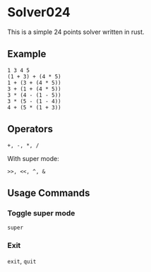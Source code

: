 # Solver024

This is a simple 24 points solver written in rust.

## Example

```log
1 3 4 5
(1 + 3) + (4 * 5)
1 + (3 + (4 * 5))
3 + (1 + (4 * 5))
3 * (4 - (1 - 5))
3 * (5 - (1 - 4))
4 + (5 * (1 + 3))
```

## Operators

`+, -, *, /`

With super mode:

`>>, <<, ^, &`

## Usage Commands

### Toggle super mode

`super`

### Exit

`exit`, `quit`
